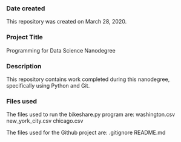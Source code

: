 ### Date created
This repository was created on March 28, 2020.

### Project Title
Programming for Data Science Nanodegree

### Description
This repository contains work completed during this nanodegree, specifically using Python and Git.

### Files used
The files used to run the bikeshare.py program are:
	washington.csv
	new_york_city.csv
	chicago.csv

The files used for the Github project are:
	.gitignore
	README.md